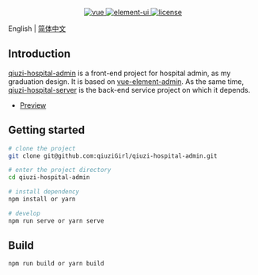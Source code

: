 <p align="center">
  <a href="https://github.com/vuejs/vue">
    <img src="https://img.shields.io/badge/vue-2.7.14-brightgreen.svg" alt="vue" >
  </a>
  <a href="https://github.com/ElemeFE/element">
    <img src="https://img.shields.io/badge/element--ui-2.15.13-brightgreen.svg" alt="element-ui">
  </a>
  <a href="https://github.com/qiuziGirl/qiuzi-hospital-admin/blob/master/LICENSE">
    <img src="https://img.shields.io/github/license/mashape/apistatus.svg" alt="license">
  </a>
</p>

English | [简体中文](./README.zh-CN.md)

## Introduction
[qiuzi-hospital-admin](https://github.com/qiuziGirl/qiuzi-hospital-admin) is a front-end project for hospital admin, as my graduation design. It is based on [vue-element-admin](https://github.com/PanJiaChen/vue-element-admin). As the same time, [qiuzi-hospital-server](https://github.com/qiuziGirl/qiuzi-hospital-server) is the back-end service project on which it depends.

- [Preview](https://admin.hospital.qiuzi.fun)

## Getting started

```bash
# clone the project
git clone git@github.com:qiuziGirl/qiuzi-hospital-admin.git

# enter the project directory
cd qiuzi-hospital-admin

# install dependency
npm install or yarn 

# develop
npm run serve or yarn serve
```

## Build

```bash
npm run build or yarn build
```